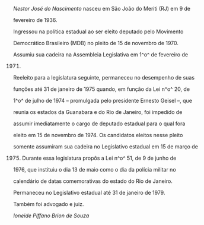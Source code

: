 

*Nestor José do Nascimento* nasceu em São João do Meriti (RJ) em 9 de

fevereiro de 1936.



Ingressou na política estadual ao ser eleito deputado pelo Movimento

Democrático Brasileiro (MDB) no pleito de 15 de novembro de 1970.

Assumiu sua cadeira na Assembleia Legislativa em 1^o^ de fevereiro de

1971.



Reeleito para a legislatura seguinte, permaneceu no desempenho de suas

funções até 31 de janeiro de 1975 quando, em função da Lei n^o^ 20, de

1^o^ de julho de 1974 – promulgada pelo presidente Ernesto Geisel –, que

reunia os estados da Guanabara e do Rio de Janeiro, foi impedido de

assumir imediatamente o cargo de deputado estadual para o qual fora

eleito em 15 de novembro de 1974. Os candidatos eleitos nesse pleito

somente assumiram sua cadeira no Legislativo estadual em 15 de março de

1975. Durante essa legislatura propôs a Lei n^o^ 51, de 9 de junho de

1976, que instituiu o dia 13 de maio como o dia da polícia militar no

calendário de datas comemorativas do estado do Rio de Janeiro.

Permaneceu no Legislativo estadual até 31 de janeiro de 1979.



Também foi advogado e juiz.



*Ioneide Piffano Brion de Souza*



